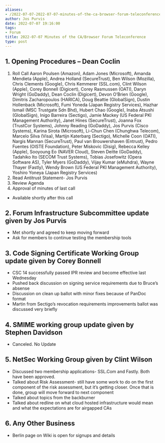 ```yaml
---
aliases:
- /2022-07-07-2022-07-07-minutes-of-the-ca-browser-forum-teleconference/
author: Jos Purvis
date: 2022-07-07 19:16:00
tags:
- Forum
title: 2022-07-07 Minutes of the CA/Browser Forum Teleconference
type: post
---
```


## 1. Opening Procedures – Dean Coclin 

1. Roll Call
   Aaron Poulsen (Amazon), Adam Jones (Microsoft), Amanda Mendieta (Apple), Andrea Holland (SecureTrust), Ben Wilson (Mozilla), Chris Clements (Google), Chris Kemmerer (SSL.com), Clint Wilson (Apple), Corey Bonnell (Digicert), Corey Rasmussen (OATI), Daryn Wright (GoDaddy), Dean Coclin (Digicert), Devon O’Brien (Google), Dimitris Zacharopoulos (HARICA), Doug Beattie (GlobalSign), Dustin Hollenback (Microsoft), Fumi Yoneda (Japan Registry Services), Hazhar Ismail (MSC Trustgate Sdn Bhd), Hubert Chao (Google), Inaba Atsushi (GlobalSign), Inigo Barreira (Sectigo), Jamie Mackey (US Federal PKI Management Authority), Janet Hines (SecureTrust), Joanna Fox (TrustCor Systems), Johnny Reading (GoDaddy), Jos Purvis (Cisco Systems), Karina Sirota (Microsoft), Li-Chun Chen (Chunghwa Telecom), Marcelo Silva (Visa), Martijn Katerbarg (Sectigo), Michelle Coon (OATI), Nargis Mannan (SecureTrust), Paul van Brouwershaven (Entrust), Pedro Fuentes (OISTE Foundation), Peter Miskovic (Disig), Rebecca Kelley (Apple), Sooyoung Eo (NAVER Cloud), Steven Deitte (GoDaddy), Tadahiko Ito (SECOM Trust Systems), Tobias Josefowitz (Opera Software AS), Tyler Myers (GoDaddy), Vijay Kumar (eMuhdra), Wayne Thayer (Fastly), Wendy Brown (US Federal PKI Management Authority), Yoshiro Yoneya (Japan Registry Services)
1. Read Antitrust Statement- Jos Purvis
1. Review Agenda
1. Approval of minutes of last call

- Available shortly after this call

## 2. Forum Infrastructure Subcommittee update given by Jos Purvis 

- Met shortly and agreed to keep moving forward
- Ask for members to continue testing the membership tools

## 3. Code Signing Certificate Working Group update given by Corey Bonnell 

- CSC 14 successfully passed IPR review and become effective last Wednesday
- Pushed back discussion on signing service requirements due to Bruce’s absense
- Discussion on clean up ballot with minor fixes because of PanDoc format
- Martin from Sectigo’s revocation requirements improvements ballot was discussed very briefly

## 4. SMIME working group update given by Stephen Davidson 

- Canceled. No Update

## 5. NetSec Working Group given by Clint Wilson 

- Discussed two membership applications- SSL.Com and Fastly. Both have been approved.
- Talked about Risk Assessment- still have some work to do on the first component of the risk assessment, but it’s getting closer. Once that is done, group will move forward to next component
- Talked about topics from the backburner
- Talked about redline on what cloud hosted infrastructure would mean and what the expectations are for airgapped CAs

## 6. Any Other Business 

- Berlin page on Wiki is open for signups and details